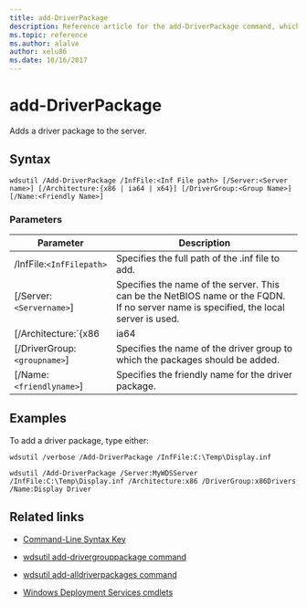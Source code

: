 ```yaml
---
title: add-DriverPackage
description: Reference article for the add-DriverPackage command, which adds a driver package to the server.
ms.topic: reference
ms.author: alalve
author: xelu86
ms.date: 10/16/2017
---
```


# add-DriverPackage

Adds a driver package to the server.

## Syntax

```
wdsutil /Add-DriverPackage /InfFile:<Inf File path> [/Server:<Server name>] [/Architecture:{x86 | ia64 | x64}] [/DriverGroup:<Group Name>] [/Name:<Friendly Name>]
```

### Parameters

| Parameter | Description |
|--|--|
| /InfFile:`<InfFilepath>` | Specifies the full path of the .inf file to add. |
| [/Server:`<Servername>`] | Specifies the name of the server. This can be the NetBIOS name or the FQDN. If no server name is specified, the local server is used. |
| [/Architecture:`{x86 | ia64 | x64}`] | Specifies the architecture type for the driver package. |
| [/DriverGroup:`<groupname>`] | Specifies the name of the driver group to which the packages should be added. |
| [/Name:`<friendlyname>`] | Specifies the friendly name for the driver package. |

## Examples

To add a driver package, type either:

```
wdsutil /verbose /Add-DriverPackage /InfFile:C:\Temp\Display.inf
```

```
wdsutil /Add-DriverPackage /Server:MyWDSServer /InfFile:C:\Temp\Display.inf /Architecture:x86 /DriverGroup:x86Drivers /Name:Display Driver
```

## Related links

- [Command-Line Syntax Key](command-line-syntax-key.md)

- [wdsutil add-drivergrouppackage command](wdsutil-add-drivergrouppackage.md)

- [wdsutil add-alldriverpackages command](wdsutil-add-alldriverpackages.md)

- [Windows Deployment Services cmdlets](/powershell/module/wds)
